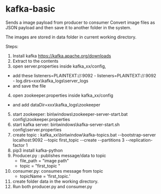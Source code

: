 # kafka-basic
Sends a image payload from producer to consumer
Convert image files as JSON payload and then save it to another folder in the system.

The images are stored in data folder in current working directory.


Steps:
1. Install kafka https://kafka.apache.org/downloads
2. Extract to the contents
3. open server.properties inside kafka_xx/config,
 - add these listeners=PLAINTEXT://:9092
           - listeners=PLAINTEXT://:9092
           - log.dirs=xxx\kafka_logs\server_logs
  - and save the file
4. open zookeeper.properties inside kafka_xx/config
- and add dataDir=xxx\kafka_logs\zookeeper
5. start zookeeper: bin\windows\zookeeper-server-start.bat config\zookeeper.properties
6. start kafka server: bin\windows\kafka-server-start.sh config\server.properties
7. create topic : kafka_xx\bin\window\kafka-topics.bat --bootstrap-server localhost:9092 --topic first_topic --create --partitions 3 --replication-factor 1
8. pip3 install kafka-python
9. Producer.py : publishes message/data to topic
   - file_path = "image path"
   - topic = "first_topic "
10. consumer.py: consumes message from topic 
    - topicName = 'first_topic.'
11. create folder data in the working directory.
12. Run both producer.py and consumer.py


  
